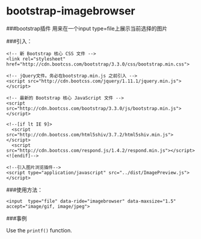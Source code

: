 bootstrap-imagebrowser
======================

###bootstrap插件  用来在一个input type=file上展示当前选择的图片

###引入：
```
<!-- 新 Bootstrap 核心 CSS 文件 -->
<link rel="stylesheet" href="http://cdn.bootcss.com/bootstrap/3.3.0/css/bootstrap.min.css">

<!-- jQuery文件。务必在bootstrap.min.js 之前引入 -->
<script src="http://cdn.bootcss.com/jquery/1.11.1/jquery.min.js"></script>

<!-- 最新的 Bootstrap 核心 JavaScript 文件 -->
<script src="http://cdn.bootcss.com/bootstrap/3.3.0/js/bootstrap.min.js"></script>

<!--[if lt IE 9]>
  <script src="http://cdn.bootcss.com/html5shiv/3.7.2/html5shiv.min.js"></script>
  <script src="http://cdn.bootcss.com/respond.js/1.4.2/respond.min.js"></script>
<![endif]-->

<!--引入图片浏览插件-->
<script type="application/javascript" src="../dist/ImagePreview.js"></script>
```


###使用方法：
```
<input  type="file" data-ride="imagebrowser" data-maxsize="1.5" accept="image/gif, image/jpeg">
```
###事例
<p>Use the <code>printf()</code> function.</p>
